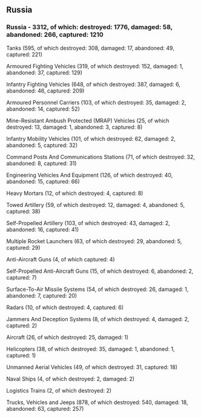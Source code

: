 
 
 ## Russia
 
 ### Russia - 3312, of which: destroyed: 1776, damaged: 58, abandoned: 266, captured: 1210

 

 

 Tanks (595, of which destroyed: 308, damaged: 17, abandoned: 49, captured: 221)

 Armoured Fighting Vehicles (319, of which destroyed: 152, damaged: 1, abandoned: 37, captured: 129)

 Infantry Fighting Vehicles (648, of which destroyed: 387, damaged: 6, abandoned: 46, captured: 209)

 Armoured Personnel Carriers (103, of which destroyed: 35, damaged: 2, abandoned: 14, captured: 52)

 Mine-Resistant Ambush Protected (MRAP) Vehicles (25, of which destroyed: 13, damaged: 1, abandoned: 3, captured: 8)

 Infantry Mobility Vehicles (101, of which destroyed: 62, damaged: 2, abandoned: 5, captured: 32)

 Command Posts And Communications Stations (71, of which destroyed: 32, abandoned: 8, captured: 31)

 Engineering Vehicles And Equipment (126, of which destroyed: 40, abandoned: 15, captured: 66)

 Heavy Mortars (12, of which destroyed: 4, captured: 8)

 Towed Artillery (59, of which destroyed: 12, damaged: 4, abandoned: 5, captured: 38)

 Self-Propelled Artillery (103, of which destroyed: 43, damaged: 2, abandoned: 16, captured: 41)

 Multiple Rocket Launchers (63, of which destroyed: 29, abandoned: 5, captured: 29)

 Anti-Aircraft Guns (4, of which captured: 4)

 Self-Propelled Anti-Aircraft Guns (15, of which destroyed: 6, abandoned: 2, captured: 7)

 Surface-To-Air Missile Systems (54, of which destroyed: 26, damaged: 1, abandoned: 7, captured: 20)

 Radars (10, of which destroyed: 4, captured: 6)

 Jammers And Deception Systems (8, of which destroyed: 4, damaged: 2, captured: 2)

 Aircraft (26, of which destroyed: 25, damaged: 1)

 Helicopters (38, of which destroyed: 35, damaged: 1, abandoned: 1, captured: 1)

 Unmanned Aerial Vehicles (49, of which destroyed: 31, captured: 18)

 Naval Ships (4, of which destroyed: 2, damaged: 2)

 Logistics Trains (2, of which destroyed: 2)

 Trucks, Vehicles and Jeeps (878, of which destroyed: 540, damaged: 18, abandoned: 63, captured: 257)


